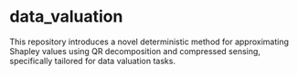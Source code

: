 # data_valuation
This repository introduces a novel deterministic method for approximating Shapley values using QR decomposition and compressed sensing, specifically tailored for data valuation tasks. 
